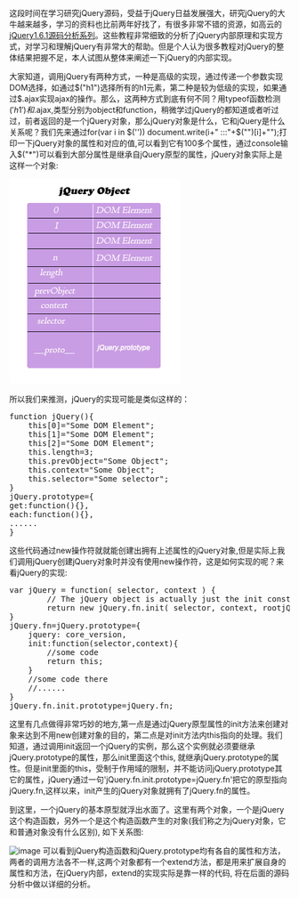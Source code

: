 这段时间在学习研究jQuery源码，受益于jQuery日益发展强大，研究jQuery的大牛越来越多，学习的资料也比前两年好找了，有很多非常不错的资源，如高云的<a href="http://www.cnblogs.com/nuysoft/archive/2011/11/14/2248023.html" target="_blank">jQuery1.6.1源码分析系列</a>。这些教程非常细致的分析了jQuery内部原理和实现方式，对学习和理解jQuery有非常大的帮助。但是个人认为很多教程对jQuery的整体结果把握不足，本人试图从整体来阐述一下jQuery的内部实现。<!--more-->

大家知道，调用jQuery有两种方式，一种是高级的实现，通过传递一个参数实现DOM选择，如通过$("h1")选择所有的h1元素，第二种是较为低级的实现，如果通过$.ajax实现ajax的操作。那么，这两种方式到底有何不同？用typeof函数检测$('h1')和$.ajax,类型分别为object和function，稍微学过jQuery的都知道或者听过过，前者返回的是一个jQuery对象，那么jQuery对象是什么，它和jQuery是什么关系呢？我们先来通过for(var i in $('')) document.write(i+" :::"+$("")[i]+"");打印一下jQuery对象的属性和对应的值,可以看到它有100多个属性，通过console输入$("*")可以看到大部分属性是继承自jQuery原型的属性，jQuery对象实际上是这样一个对象:

![image](https://github.com/hitoy/post/blob/master/Analysis%20of%20the%20jQuery%20internal%20principle/jQuery-Object.png)

所以我们来推测，jQuery的实现可能是类似这样的：
<pre language='javascript'>
function jQuery(){
	this[0]="Some DOM Element";
	this[1]="Some DOM Element";
	this[2]="Some DOM Element";
	this.length=3;
	this.prevObject="Some Object";
	this.context="Some Object";
	this.selector="Some selector";
}
jQuery.prototype={
get:function(){},
each:function(){},
......
}
</pre>
这些代码通过new操作符就就能创建出拥有上述属性的jQuery对象,但是实际上我们调用jQuery创建jQuery对象时并没有使用new操作符，这是如何实现的呢？来看jQuery的实现:
<pre language='javascript'>
var jQuery = function( selector, context ) {
		// The jQuery object is actually just the init constructor 'enhanced'
		return new jQuery.fn.init( selector, context, rootjQuery );
}
jQuery.fn=jQuery.prototype={
	jquery: core_version,
	init:function(selector,context){
		//some code
		return this;
	}
	//some code there
	//......
}
jQuery.fn.init.prototype=jQuery.fn;
</pre>
这里有几点做得非常巧妙的地方,第一点是通过jQuery原型属性的init方法来创建对象来达到不用new创建对象的目的，第二点是对init方法内this指向的处理。我们知道，通过调用init返回一个jQuery的实例，那么这个实例就必须要继承jQuery.prototype的属性，那么init里面这个this, 就继承jQuery.prototype的属性。但是init里面的this，受制于作用域的限制，并不能访问jQuery.prototype其它的属性，jQuery通过一句'jQuery.fn.init.prototype=jQuery.fn'把它的原型指向jQuery.fn,这样以来，init产生的jQuery对象就拥有了jQuery.fn的属性。

到这里，一个jQuery的基本原型就浮出水面了。这里有两个对象，一个是jQuery这个构造函数，另外一个是这个构造函数产生的对象(我们称之为jQuery对象，它和普通对象没有什么区别), 如下关系图:

![image](http://www.hitoy.org/wp-content/uploads/jQuery-construct.png)
可以看到jQuery构造函数和jQuery.prototype均有各自的属性和方法，两者的调用方法各不一样,这两个对象都有一个extend方法，都是用来扩展自身的属性和方法，在jQuery内部，extend的实现实际是靠一样的代码, 将在后面的源码分析中做以详细的分析。
